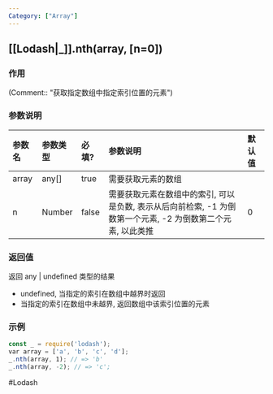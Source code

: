 ```yaml
---
Category: ["Array"]
---
```

## [[Lodash|_]].nth(array, \[n=0\])
### 作用
(Comment:: "获取指定数组中指定索引位置的元素")

### 参数说明
| 参数名 | 参数类型 | 必填? | 参数说明 | 默认值 |
|:--- |:--- |:--- |:--- |:--- |
| array | any[] | true | 需要获取元素的数组 |  |
| n | Number | false | 需要获取元素在数组中的索引, 可以是负数, 表示从后向前检索, -1 为倒数第一个元素, -2 为倒数第二个元素, 以此类推 | 0 |

### 返回值
返回 any \| undefined 类型的结果
- undefined, 当指定的索引在数组中越界时返回
- 当指定的索引在数组中未越界, 返回数组中该索引位置的元素

### 示例
```javascript
const _ = require('lodash');
var array = ['a', 'b', 'c', 'd'];
_.nth(array, 1); // => 'b'
_.nth(array, -2); // => 'c';
```

#Lodash 